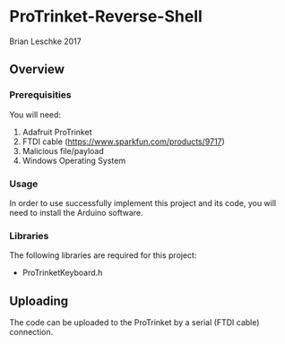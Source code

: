 # ProTrinket-Reverse-Shell

Brian Leschke 2017

## **Overview**


### **Prerequisities**

You will need:

1. Adafruit ProTrinket
2. FTDI cable (https://www.sparkfun.com/products/9717)
3. Malicious file/payload
4. Windows Operating System


### **Usage**

In order to use successfully implement this project and its code, you will need to install the Arduino software.
    
### **Libraries**

The following libraries are required for this project:
    
  * ProTrinketKeyboard.h
        
## **Uploading**

The code can be uploaded to the ProTrinket by a serial (FTDI cable) connection. 
